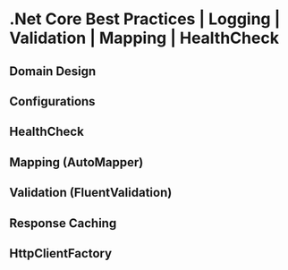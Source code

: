 # .Net Core Best Practices | Logging | Validation | Mapping | HealthCheck

## Domain Design

## Configurations

## HealthCheck

## Mapping (AutoMapper)

## Validation (FluentValidation)

## Response Caching

## HttpClientFactory

